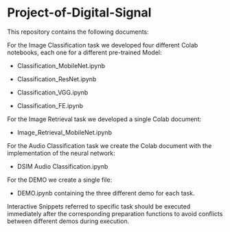 # Project-of-Digital-Signal

This repository contains the following documents:

For the Image Classification task we developed four different Colab notebooks, each one for a different pre-trained Model:

- Classification_MobileNet.ipynb

- Classification_ResNet.ipynb

- Classification_VGG.ipynb

- Classification_FE.ipynb

For the Image Retrieval task we developed a single Colab document:

- Image_Retrieval_MobileNet.ipynb

For the Audio Classification task we create the Colab document with the implementation of the neural network:

- DSIM Audio Classification.ipynb

For the DEMO we create a single file:

- DEMO.ipynb containing the three different demo for each task.
  
Interactive Snippets referred to specific task should be executed immediately after the corresponding preparation functions to avoid conflicts between different demos during execution.

